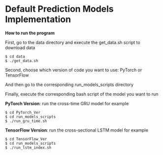 # Default Prediction Models Implementation

**How to run the program**

First, go to the data directory and execute the get_data.sh script to download data

```
$ cd data
$ ./get_data.sh
```

Second, choose which version of code you want to use: PyTorch or TensorFlow

And then go to the corresponding run_models_scripts directory

Finally, execute the corresponding bash script of the model you want to run

**PyTorch Version**: run the cross-time GRU model for example
```
$ cd PyTorch_Ver
$ cd run_models_scripts
$ ./run_gru_time.sh
```

**TensorFlow Version**: run the cross-sectional LSTM model for example
```
$ cd TensorFlow_Ver
$ cd run_models_scripts
$ ./run_lstm_index.sh
```
